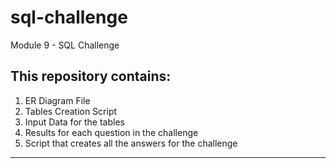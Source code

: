 # sql-challenge
Module 9 - SQL Challenge

This repository contains:
-------------------------
  1. ER Diagram File
  2. Tables Creation Script
  3. Input Data for the tables
  4. Results for each question in the challenge
  5. Script that creates all the answers for the challenge
-------------------------
